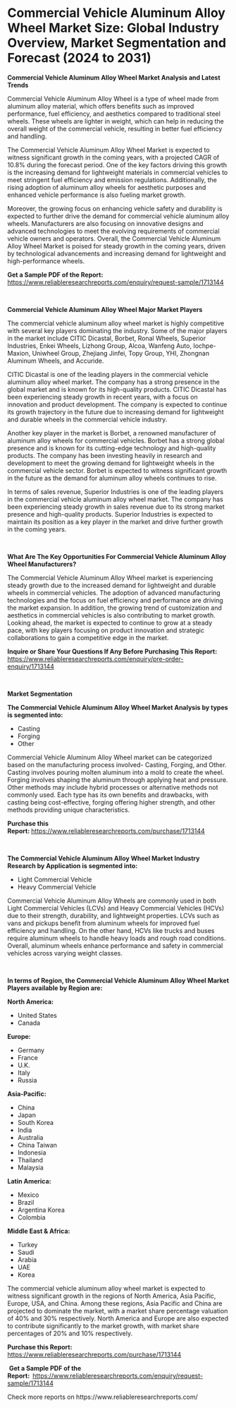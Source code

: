 <p><h1>Commercial Vehicle Aluminum Alloy Wheel Market Size: Global Industry Overview, Market Segmentation and Forecast (2024 to 2031)</h1></p><p><strong>Commercial Vehicle Aluminum Alloy Wheel Market Analysis and Latest Trends</strong></p>
<p><p>Commercial Vehicle Aluminum Alloy Wheel is a type of wheel made from aluminum alloy material, which offers benefits such as improved performance, fuel efficiency, and aesthetics compared to traditional steel wheels. These wheels are lighter in weight, which can help in reducing the overall weight of the commercial vehicle, resulting in better fuel efficiency and handling.</p><p>The Commercial Vehicle Aluminum Alloy Wheel Market is expected to witness significant growth in the coming years, with a projected CAGR of 10.8% during the forecast period. One of the key factors driving this growth is the increasing demand for lightweight materials in commercial vehicles to meet stringent fuel efficiency and emission regulations. Additionally, the rising adoption of aluminum alloy wheels for aesthetic purposes and enhanced vehicle performance is also fueling market growth.</p><p>Moreover, the growing focus on enhancing vehicle safety and durability is expected to further drive the demand for commercial vehicle aluminum alloy wheels. Manufacturers are also focusing on innovative designs and advanced technologies to meet the evolving requirements of commercial vehicle owners and operators. Overall, the Commercial Vehicle Aluminum Alloy Wheel Market is poised for steady growth in the coming years, driven by technological advancements and increasing demand for lightweight and high-performance wheels.</p></p>
<p><strong>Get a Sample PDF of the Report:&nbsp;</strong> <a href="https://www.reliableresearchreports.com/enquiry/request-sample/1713144">https://www.reliableresearchreports.com/enquiry/request-sample/1713144</a></p>
<p>&nbsp;</p>
<p><strong>Commercial Vehicle Aluminum Alloy Wheel Major Market Players</strong></p>
<p><p>The commercial vehicle aluminum alloy wheel market is highly competitive with several key players dominating the industry. Some of the major players in the market include CITIC Dicastal, Borbet, Ronal Wheels, Superior Industries, Enkei Wheels, Lizhong Group, Alcoa, Wanfeng Auto, Iochpe-Maxion, Uniwheel Group, Zhejiang Jinfei, Topy Group, YHI, Zhongnan Aluminum Wheels, and Accuride.</p><p>CITIC Dicastal is one of the leading players in the commercial vehicle aluminum alloy wheel market. The company has a strong presence in the global market and is known for its high-quality products. CITIC Dicastal has been experiencing steady growth in recent years, with a focus on innovation and product development. The company is expected to continue its growth trajectory in the future due to increasing demand for lightweight and durable wheels in the commercial vehicle industry.</p><p>Another key player in the market is Borbet, a renowned manufacturer of aluminum alloy wheels for commercial vehicles. Borbet has a strong global presence and is known for its cutting-edge technology and high-quality products. The company has been investing heavily in research and development to meet the growing demand for lightweight wheels in the commercial vehicle sector. Borbet is expected to witness significant growth in the future as the demand for aluminum alloy wheels continues to rise.</p><p>In terms of sales revenue, Superior Industries is one of the leading players in the commercial vehicle aluminum alloy wheel market. The company has been experiencing steady growth in sales revenue due to its strong market presence and high-quality products. Superior Industries is expected to maintain its position as a key player in the market and drive further growth in the coming years.</p></p>
<p>&nbsp;</p>
<p><strong>What Are The Key Opportunities For Commercial Vehicle Aluminum Alloy Wheel Manufacturers?</strong></p>
<p><p>The Commercial Vehicle Aluminum Alloy Wheel market is experiencing steady growth due to the increased demand for lightweight and durable wheels in commercial vehicles. The adoption of advanced manufacturing technologies and the focus on fuel efficiency and performance are driving the market expansion. In addition, the growing trend of customization and aesthetics in commercial vehicles is also contributing to market growth. Looking ahead, the market is expected to continue to grow at a steady pace, with key players focusing on product innovation and strategic collaborations to gain a competitive edge in the market.</p></p>
<p><strong>Inquire or Share Your Questions If Any Before Purchasing This Report:</strong> <a href="https://www.reliableresearchreports.com/enquiry/pre-order-enquiry/1713144">https://www.reliableresearchreports.com/enquiry/pre-order-enquiry/1713144</a></p>
<p>&nbsp;</p>
<p><strong>Market Segmentation</strong></p>
<p><strong>The Commercial Vehicle Aluminum Alloy Wheel Market Analysis by types is segmented into:</strong></p>
<p><ul><li>Casting</li><li>Forging</li><li>Other</li></ul></p>
<p><p>Commercial Vehicle Aluminum Alloy Wheel market can be categorized based on the manufacturing process involved- Casting, Forging, and Other. Casting involves pouring molten aluminum into a mold to create the wheel. Forging involves shaping the aluminum through applying heat and pressure. Other methods may include hybrid processes or alternative methods not commonly used. Each type has its own benefits and drawbacks, with casting being cost-effective, forging offering higher strength, and other methods providing unique characteristics.</p></p>
<p><strong>Purchase this Report:&nbsp;</strong><a href="https://www.reliableresearchreports.com/purchase/1713144">https://www.reliableresearchreports.com/purchase/1713144</a></p>
<p>&nbsp;</p>
<p><strong>The Commercial Vehicle Aluminum Alloy Wheel Market Industry Research by Application is segmented into:</strong></p>
<p><ul><li>Light Commercial Vehicle</li><li>Heavy Commercial Vehicle</li></ul></p>
<p><p>Commercial Vehicle Aluminum Alloy Wheels are commonly used in both Light Commercial Vehicles (LCVs) and Heavy Commercial Vehicles (HCVs) due to their strength, durability, and lightweight properties. LCVs such as vans and pickups benefit from aluminum wheels for improved fuel efficiency and handling. On the other hand, HCVs like trucks and buses require aluminum wheels to handle heavy loads and rough road conditions. Overall, aluminum wheels enhance performance and safety in commercial vehicles across varying weight classes.</p></p>
<p>&nbsp;</p>
<p><strong>In terms of Region, the Commercial Vehicle Aluminum Alloy Wheel Market Players available by Region are:</strong></p>
<p>
    <p> <strong> North America: </strong>
        <ul>
            <li>United States</li>
            <li>Canada</li>
        </ul>
        </p> 
    <p> <strong> Europe: </strong>
        <ul>
            <li>Germany</li>
            <li>France</li>
            <li>U.K.</li>
            <li>Italy</li>
            <li>Russia</li>
        </ul>
        </p> 
    <p> <strong> Asia-Pacific: </strong>
        <ul>
            <li>China</li>
            <li>Japan</li>
            <li>South Korea</li>
            <li>India</li>
            <li>Australia</li>
            <li>China Taiwan</li>
            <li>Indonesia</li>
            <li>Thailand</li>
            <li>Malaysia</li>
        </ul>
        </p> 
    <p> <strong> Latin America: </strong>
        <ul>
            <li>Mexico</li>
            <li>Brazil</li>
            <li>Argentina Korea</li>
            <li>Colombia</li>
        </ul>
        </p> 
    <p> <strong> Middle East & Africa: </strong>
        <ul>
            <li>Turkey</li>
            <li>Saudi</li>
            <li>Arabia</li>
            <li>UAE</li>
            <li>Korea</li>
        </ul>
    </p>
    </p>
<p><p>The commercial vehicle aluminum alloy wheel market is expected to witness significant growth in the regions of North America, Asia Pacific, Europe, USA, and China. Among these regions, Asia Pacific and China are projected to dominate the market, with a market share percentage valuation of 40% and 30% respectively. North America and Europe are also expected to contribute significantly to the market growth, with market share percentages of 20% and 10% respectively.</p></p>
<p><strong>Purchase this Report: </strong><a href="https://www.reliableresearchreports.com/purchase/1713144">https://www.reliableresearchreports.com/purchase/1713144</a></p>
<p>&nbsp;<strong>Get a Sample PDF of the Report:&nbsp;&nbsp;</strong><a href="https://www.reliableresearchreports.com/enquiry/request-sample/1713144">https://www.reliableresearchreports.com/enquiry/request-sample/1713144</a></p>
<p><strong></strong></p>
<p>Check more reports on https://www.reliableresearchreports.com/</p>